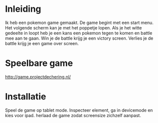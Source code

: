 # Inleiding

Ik heb een pokemon game gemaakt. De game begint met een start menu. Het volgende scherm kan je met het poppetje lopen. Als je het witte gedeelte in loopt heb je een kans een pokemon tegen te komen en battle mee aan te gaan. Win je de battle krijg je een victory screen. Verlies je de battle krijg je een game over screen.

# Speelbare game

http://game.projectdechering.nl/

# Installatie

Speel de game op tablet mode. Inspecteer element, ga in devicemode en kies voor ipad. herlaad de game zodat screensize zichzelf aanpast.